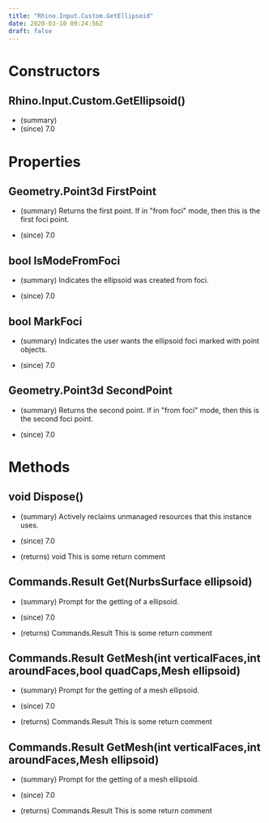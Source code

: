 ```yaml
---
title: "Rhino.Input.Custom.GetEllipsoid"
date: 2020-03-10 09:24:56Z
draft: false
---
```


# Constructors
## Rhino.Input.Custom.GetEllipsoid()
- (summary) 
- (since) 7.0
# Properties
## Geometry.Point3d FirstPoint
- (summary) 
     Returns the first point. If in "from foci" mode, then this is the first foci point.
     
- (since) 7.0
## bool IsModeFromFoci
- (summary) 
     Indicates the ellipsoid was created from foci.
     
- (since) 7.0
## bool MarkFoci
- (summary) 
     Indicates the user wants the ellipsoid foci marked with point objects.
     
- (since) 7.0
## Geometry.Point3d SecondPoint
- (summary) 
     Returns the second point. If in "from foci" mode, then this is the second foci point.
     
- (since) 7.0
# Methods
## void Dispose()
- (summary) 
     Actively reclaims unmanaged resources that this instance uses.
     
- (since) 7.0
- (returns) void This is some return comment
## Commands.Result Get(NurbsSurface ellipsoid)
- (summary) 
     Prompt for the getting of a ellipsoid.
     
- (since) 7.0
- (returns) Commands.Result This is some return comment
## Commands.Result GetMesh(int verticalFaces,int aroundFaces,bool quadCaps,Mesh ellipsoid)
- (summary) 
     Prompt for the getting of a mesh ellipsoid.
     
- (since) 7.0
- (returns) Commands.Result This is some return comment
## Commands.Result GetMesh(int verticalFaces,int aroundFaces,Mesh ellipsoid)
- (summary) 
     Prompt for the getting of a mesh ellipsoid.
     
- (since) 7.0
- (returns) Commands.Result This is some return comment
